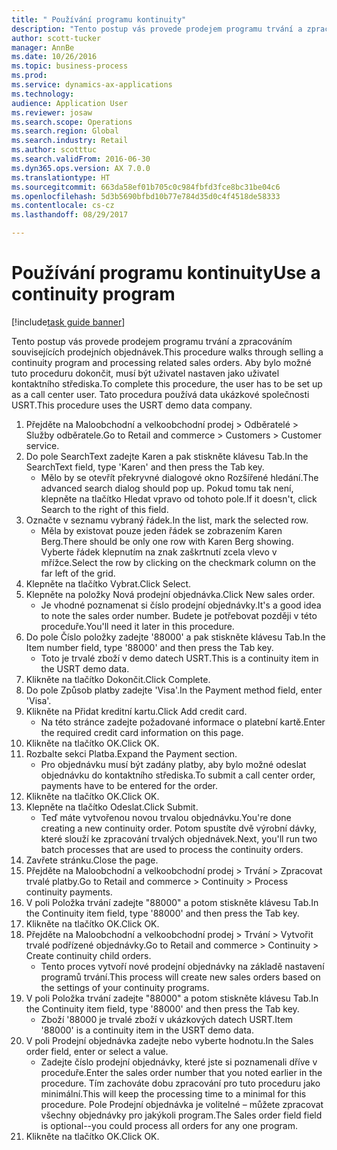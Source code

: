 ```yaml
--- 
title: " Používání programu kontinuity"
description: "Tento postup vás provede prodejem programu trvání a zpracováním souvisejících prodejních objednávek."
author: scott-tucker
manager: AnnBe
ms.date: 10/26/2016
ms.topic: business-process
ms.prod: 
ms.service: dynamics-ax-applications
ms.technology: 
audience: Application User
ms.reviewer: josaw
ms.search.scope: Operations
ms.search.region: Global
ms.search.industry: Retail
ms.author: scotttuc
ms.search.validFrom: 2016-06-30
ms.dyn365.ops.version: AX 7.0.0
ms.translationtype: HT
ms.sourcegitcommit: 663da58ef01b705c0c984fbfd3fce8bc31be04c6
ms.openlocfilehash: 5d3b5690bfbd10b77e784d35d0c4f4518de58333
ms.contentlocale: cs-cz
ms.lasthandoff: 08/29/2017

---
```

# <a name="use-a-continuity-program"></a><span data-ttu-id="c07fb-103"> Používání programu kontinuity</span><span class="sxs-lookup"><span data-stu-id="c07fb-103">Use a continuity program</span></span>

[!include[task guide banner](../includes/task-guide-banner.md)]

<span data-ttu-id="c07fb-104">Tento postup vás provede prodejem programu trvání a zpracováním souvisejících prodejních objednávek.</span><span class="sxs-lookup"><span data-stu-id="c07fb-104">This procedure walks through selling a continuity program and processing related sales orders.</span></span> <span data-ttu-id="c07fb-105">Aby bylo možné tuto proceduru dokončit, musí být uživatel nastaven jako uživatel kontaktního střediska.</span><span class="sxs-lookup"><span data-stu-id="c07fb-105">To complete this procedure, the user has to be set up as a call center user.</span></span> <span data-ttu-id="c07fb-106">Tato procedura používá data ukázkové společnosti USRT.</span><span class="sxs-lookup"><span data-stu-id="c07fb-106">This procedure uses the USRT demo data company.</span></span>

1. <span data-ttu-id="c07fb-107">Přejděte na Maloobchodní a velkoobchodní prodej > Odběratelé > Služby odběratele.</span><span class="sxs-lookup"><span data-stu-id="c07fb-107">Go to Retail and commerce > Customers > Customer service.</span></span>
2. <span data-ttu-id="c07fb-108">Do pole SearchText zadejte Karen a pak stiskněte klávesu Tab.</span><span class="sxs-lookup"><span data-stu-id="c07fb-108">In the SearchText field, type 'Karen' and then press the Tab key.</span></span>
    * <span data-ttu-id="c07fb-109">Mělo by se otevřít překryvné dialogové okno Rozšířené hledání.</span><span class="sxs-lookup"><span data-stu-id="c07fb-109">The advanced search dialog should pop up.</span></span> <span data-ttu-id="c07fb-110">Pokud tomu tak není, klepněte na tlačítko Hledat vpravo od tohoto pole.</span><span class="sxs-lookup"><span data-stu-id="c07fb-110">If it doesn't, click Search to the right of this field.</span></span>  
3. <span data-ttu-id="c07fb-111">Označte v seznamu vybraný řádek.</span><span class="sxs-lookup"><span data-stu-id="c07fb-111">In the list, mark the selected row.</span></span>
    * <span data-ttu-id="c07fb-112">Měla by existovat pouze jeden řádek se zobrazením Karen Berg.</span><span class="sxs-lookup"><span data-stu-id="c07fb-112">There should be only one row with Karen Berg showing.</span></span> <span data-ttu-id="c07fb-113">Vyberte řádek klepnutím na znak zaškrtnutí zcela vlevo v mřížce.</span><span class="sxs-lookup"><span data-stu-id="c07fb-113">Select the row by clicking on the checkmark column on the far left of the grid.</span></span>  
4. <span data-ttu-id="c07fb-114">Klepněte na tlačítko Vybrat.</span><span class="sxs-lookup"><span data-stu-id="c07fb-114">Click Select.</span></span>
5. <span data-ttu-id="c07fb-115">Klepněte na položky Nová prodejní objednávka.</span><span class="sxs-lookup"><span data-stu-id="c07fb-115">Click New sales order.</span></span>
    * <span data-ttu-id="c07fb-116">Je vhodné poznamenat si číslo prodejní objednávky.</span><span class="sxs-lookup"><span data-stu-id="c07fb-116">It's a good idea to note the sales order number.</span></span> <span data-ttu-id="c07fb-117">Budete je potřebovat později v této proceduře.</span><span class="sxs-lookup"><span data-stu-id="c07fb-117">You'll need it later in this procedure.</span></span>  
6. <span data-ttu-id="c07fb-118">Do pole Číslo položky zadejte '88000' a pak stiskněte klávesu Tab.</span><span class="sxs-lookup"><span data-stu-id="c07fb-118">In the Item number field, type '88000' and then press the Tab key.</span></span>
    * <span data-ttu-id="c07fb-119">Toto je trvalé zboží v demo datech USRT.</span><span class="sxs-lookup"><span data-stu-id="c07fb-119">This is a continuity item in the USRT demo data.</span></span>  
7. <span data-ttu-id="c07fb-120">Klikněte na tlačítko Dokončit.</span><span class="sxs-lookup"><span data-stu-id="c07fb-120">Click Complete.</span></span>
8. <span data-ttu-id="c07fb-121">Do pole Způsob platby zadejte 'Visa'.</span><span class="sxs-lookup"><span data-stu-id="c07fb-121">In the Payment method field, enter 'Visa'.</span></span>
9. <span data-ttu-id="c07fb-122">Klikněte na Přidat kreditní kartu.</span><span class="sxs-lookup"><span data-stu-id="c07fb-122">Click Add credit card.</span></span>
    * <span data-ttu-id="c07fb-123">Na této stránce zadejte požadované informace o platební kartě.</span><span class="sxs-lookup"><span data-stu-id="c07fb-123">Enter the required credit card information on this page.</span></span>  
10. <span data-ttu-id="c07fb-124">Klikněte na tlačítko OK.</span><span class="sxs-lookup"><span data-stu-id="c07fb-124">Click OK.</span></span>
11. <span data-ttu-id="c07fb-125">Rozbalte sekci Platba.</span><span class="sxs-lookup"><span data-stu-id="c07fb-125">Expand the Payment section.</span></span>
    * <span data-ttu-id="c07fb-126">Pro objednávku musí být zadány platby, aby bylo možné odeslat objednávku do kontaktního střediska.</span><span class="sxs-lookup"><span data-stu-id="c07fb-126">To submit a call center order, payments have to be entered for the order.</span></span>  
12. <span data-ttu-id="c07fb-127">Klikněte na tlačítko OK.</span><span class="sxs-lookup"><span data-stu-id="c07fb-127">Click OK.</span></span>
13. <span data-ttu-id="c07fb-128">Klepněte na tlačítko Odeslat.</span><span class="sxs-lookup"><span data-stu-id="c07fb-128">Click Submit.</span></span>
    * <span data-ttu-id="c07fb-129">Teď máte vytvořenou novou trvalou objednávku.</span><span class="sxs-lookup"><span data-stu-id="c07fb-129">You're done creating a new continuity order.</span></span> <span data-ttu-id="c07fb-130">Potom spustíte dvě výrobní dávky, které slouží ke zpracování trvalých objednávek.</span><span class="sxs-lookup"><span data-stu-id="c07fb-130">Next, you'll run two batch processes that are used to process the continuity orders.</span></span>  
14. <span data-ttu-id="c07fb-131">Zavřete stránku.</span><span class="sxs-lookup"><span data-stu-id="c07fb-131">Close the page.</span></span>
15. <span data-ttu-id="c07fb-132">Přejděte na Maloobchodní a velkoobchodní prodej > Trvání > Zpracovat trvalé platby.</span><span class="sxs-lookup"><span data-stu-id="c07fb-132">Go to Retail and commerce > Continuity > Process continuity payments.</span></span>
16. <span data-ttu-id="c07fb-133">V poli Položka trvání zadejte "88000" a potom stiskněte klávesu Tab.</span><span class="sxs-lookup"><span data-stu-id="c07fb-133">In the Continuity item field, type '88000' and then press the Tab key.</span></span>
17. <span data-ttu-id="c07fb-134">Klikněte na tlačítko OK.</span><span class="sxs-lookup"><span data-stu-id="c07fb-134">Click OK.</span></span>
18. <span data-ttu-id="c07fb-135">Přejděte na Maloobchodní a velkoobchodní prodej > Trvání > Vytvořit trvalé podřízené objednávky.</span><span class="sxs-lookup"><span data-stu-id="c07fb-135">Go to Retail and commerce > Continuity > Create continuity child orders.</span></span>
    * <span data-ttu-id="c07fb-136">Tento proces vytvoří nové prodejní objednávky na základě nastavení programů trvání.</span><span class="sxs-lookup"><span data-stu-id="c07fb-136">This process will create new sales orders based on the settings of your continuity programs.</span></span>  
19. <span data-ttu-id="c07fb-137">V poli Položka trvání zadejte "88000" a potom stiskněte klávesu Tab.</span><span class="sxs-lookup"><span data-stu-id="c07fb-137">In the Continuity item field, type '88000' and then press the Tab key.</span></span>
    * <span data-ttu-id="c07fb-138">Zboží '88000 je trvalé zboží v ukázkových datech USRT.</span><span class="sxs-lookup"><span data-stu-id="c07fb-138">Item '88000' is a continuity item in the USRT demo data.</span></span>  
20. <span data-ttu-id="c07fb-139">V poli Prodejní objednávka zadejte nebo vyberte hodnotu.</span><span class="sxs-lookup"><span data-stu-id="c07fb-139">In the Sales order field, enter or select a value.</span></span>
    * <span data-ttu-id="c07fb-140">Zadejte číslo prodejní objednávky, které jste si poznamenali dříve v proceduře.</span><span class="sxs-lookup"><span data-stu-id="c07fb-140">Enter the sales order number that you noted earlier in the procedure.</span></span> <span data-ttu-id="c07fb-141">Tím zachováte dobu zpracování pro tuto proceduru jako minimální.</span><span class="sxs-lookup"><span data-stu-id="c07fb-141">This will keep the processing time to a minimal for this procedure.</span></span> <span data-ttu-id="c07fb-142">Pole Prodejní objednávka je volitelné – můžete zpracovat všechny objednávky pro jakýkoli program.</span><span class="sxs-lookup"><span data-stu-id="c07fb-142">The Sales order field field is optional--you could process all orders for any one program.</span></span>  
21. <span data-ttu-id="c07fb-143">Klikněte na tlačítko OK.</span><span class="sxs-lookup"><span data-stu-id="c07fb-143">Click OK.</span></span>



